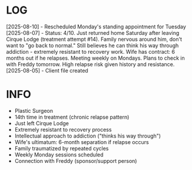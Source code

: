 # LOG
[2025-08-10] - Rescheduled Monday's standing appointment for Tuesday
[2025-08-07] - Status: 4/10. Just returned home Saturday after leaving Cirque Lodge (treatment attempt #14). Family nervous around him, don't want to "go back to normal." Still believes he can think his way through addiction - extremely resistant to recovery work. Wife has contract: 6 months out if he relapses. Meeting weekly on Mondays. Plans to check in with Freddy tomorrow. High relapse risk given history and resistance.
[2025-08-05] - Client file created

# INFO
- Plastic Surgeon
- 14th time in treatment (chronic relapse pattern)
- Just left Cirque Lodge
- Extremely resistant to recovery process
- Intellectual approach to addiction ("thinks his way through")
- Wife's ultimatum: 6-month separation if relapse occurs  
- Family traumatized by repeated cycles
- Weekly Monday sessions scheduled
- Connection with Freddy (sponsor/support person)